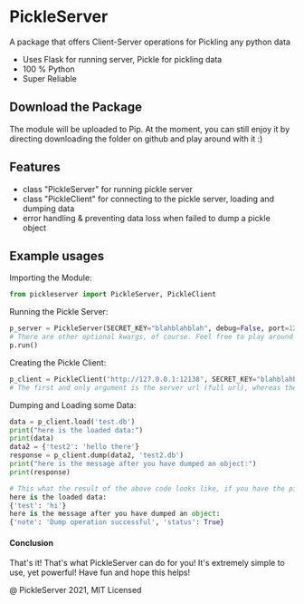 # PickleServer
A package that offers Client-Server operations for Pickling any python data

- Uses Flask for running server, Pickle for pickling data
- 100 % Python
- Super Reliable

## Download the Package
The module will be uploaded to Pip. At the moment, you can still enjoy it by directing downloading the folder on github and play around with it :)

## Features

- class "PickleServer" for running pickle server
- class "PickleClient" for connecting to the pickle server, loading and dumping data
- error handling & preventing data loss when failed to dump a pickle object

## Example usages

Importing the Module:

```py
from pickleserver import PickleServer, PickleClient
```

Running the Pickle Server:

```py
p_server = PickleServer(SECRET_KEY="blahblahblah", debug=False, port=12138, host="127.0.0.1")
# There are other optional kwargs, of course. Feel free to play around with them!
p.run()
```


Creating the Pickle Client:

```py
p_client = PickleClient("http://127.0.0.1:12138", SECRET_KEY="blahblahblah")
# The first and only argument is the server url (full url), whereas the SECRET_KEY must match the secret key of the PickleServer you are trying to connect
```

Dumping and Loading some Data:
```py
data = p_client.load('test.db')
print("here is the loaded data:")
print(data)
data2 = {'test2': 'hello there'}
response = p_client.dump(data2, 'test2.db')
print("here is the message after you have dumped an object:")
print(response)

# This what the result of the above code looks like, if you have the pickle server running and client connected properly:
here is the loaded data:
{'test': 'hi'}
here is the message after you have dumped an object:
{'note': 'Dump operation successful', 'status': True}
```

#### Conclusion
That's it! That's what PickleServer can do for you! It's extremely simple to use, yet powerful!
Have fun and hope this helps!

@ PickleServer 2021, MIT Licensed
